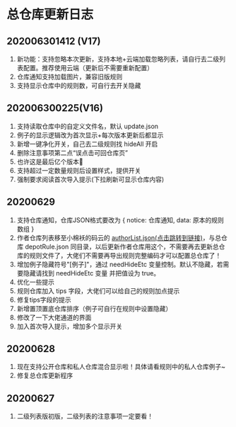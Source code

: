 # 总仓库更新日志

## 202006301412 (V17)
1. 新功能：支持忽略本次更新，支持本地+云端加载忽略列表，请自行去二级列表配置。推荐使用云端（更新后不需要重新配置）
2. 仓库通知支持加载图片，兼容旧版规则
3. 支持显示仓库中的规则数，可自行去开关隐藏

## 202006300225(V16)
1. 支持读取仓库中的自定义文件名，默认 update.json
2. 例子的显示逻辑改为首次显示+每次版本更新后都显示
3. 新增一键净化开关，自己去二级规则找 hideAll 开启
4. 删除注意事项第二点“误点击可回仓库页”
5. 也许这是最后亿个版本🙈️
5. 支持超过一定数量规则后设置样式，提供开关
6. 强制要求阅读首次导入提示(下拉刷新可显示仓库内容)

## 20200629
1. 支持仓库通知，仓库JSON格式要改为 { notice: 仓库通知, data: 原本的规则数组 }
2. 作者仓库列表移至小棉袄的码云的 [authorList.json(点击跳转到链接)](https://gitee.com/qiusunshine233/hikerView/blob/master/ruleversion/authorList.json)，与总仓库 depotRule.json 同目录，以后更新作者仓库用这个，不需要再去更新总仓库的规则文件了，大佬们不需要再导出规则完整编码才可以配置总仓库了！
3. 增加例子隐藏符号"[例子]"，通过 needHideEtc 变量控制。默认不隐藏，若需要隐藏请找到  needHideEtc 变量 并把值设为 true。
4. 优化一些提示
5. 规则仓库加入 tips 字段，大佬们可以给自己的规则加点提示
6. 修复tips字段的提示
7. 新增置顶置底仓库排序（例子可自行在规则中设置隐藏）
8. 修改了一下大佬通道的界面
9. 加入首次导入提示，增加多个显示开关

## 20200628
1. 现在支持公开仓库和私人仓库混合显示啦！具体请看规则中的私人仓库例子~
2. 修复总仓库更新程序

## 20200627
1. 二级列表版初版，二级列表的注意事项一定要看！